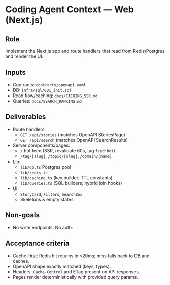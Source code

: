 # Coding Agent Context — Web (Next.js)

## Role

Implement the Next.js app and route handlers that read from Redis/Postgres and render the UI.

## Inputs

- Contracts: `contracts/openapi.yaml`
- DB: `infra/sql/001_init.sql`
- Read flow/caching: `docs/CACHING_SSR.md`
- Queries: `docs/SEARCH_RANKING.md`

## Deliverables

- Route handlers:
  - `GET /api/stories` (matches OpenAPI StoriesPage)
  - `GET /api/search` (matches OpenAPI SearchResults)
- Server components/pages:
  - `/` hot feed (SSR, revalidate 60s, tag `feed:hot`)
  - `/tag/[slug]`, `/topic/[slug]`, `/domain/[name]`
- Lib:
  - `lib/db.ts` Postgres pool
  - `lib/redis.ts`
  - `lib/caching.ts` (key builder; TTL constants)
  - `lib/queries.ts` (SQL builders; hybrid join hooks)
- UI:
  - `StoryCard`, `Filters`, `SearchBox`
  - Skeletons & empty states

## Non-goals

- No write endpoints. No auth.

## Acceptance criteria

- Cache-first: Redis hit returns in <20ms; miss falls back to DB and caches.
- OpenAPI shape exactly matched (keys, types).
- Headers: `Cache-Control` and ETag present on API responses.
- Pages render deterministically with provided query params.
